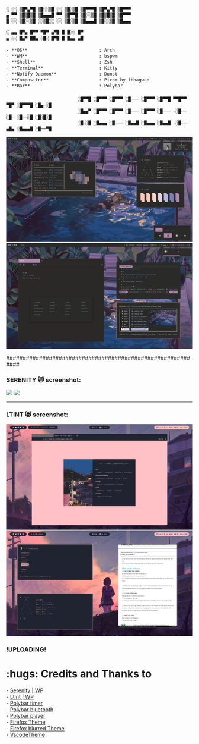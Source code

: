 ```
░ ░░ ▒█▀▄▀█ ▒█░░▒█ ░░ ▒█░▒█ ▒█▀▀▀█ ▒█▀▄▀█ ▒█▀▀▀ 
▄ ▀▀ ▒█▒█▒█ ▒█▄▄▄█ ▀▀ ▒█▀▀█ ▒█░░▒█ ▒█▒█▒█ ▒█▀▀▀ 
█ ░░ ▒█░░▒█ ░░▒█░░ ░░ ▒█░▒█ ▒█▄▄▄█ ▒█░░▒█ ▒█▄▄▄
```
```
░ ▄▄ █▀▄ █▀▀ ▀█▀ ▄▀█ █ █░░ █▀
▄ ░░ █▄▀ ██▄ ░█░ █▀█ █ █▄▄ ▄█

- **OS**                           : Arch
- **WM**                           : bspwm
- **Shell**                        : Zsh
- **Terminal**                     : Kitty
- **Notify Daemon**                : Dunst
- **Compositor**                   : Picom by ibhagwan
- **Bar**                          : Polybar
```
####
```
                           ░█▀▀█ ░█▀▀▀ ░█▀▀▀ ░█─── ░█▀▀▀ ░█▀▀█ ▀▀█▀▀ ▀█▀ ░█▀▀▀█ ░█▄─░█ 
                           ░█▄▄▀ ░█▀▀▀ ░█▀▀▀ ░█─── ░█▀▀▀ ░█─── ─░█── ░█─ ░█──░█ ░█░█░█ 
                           ░█─░█ ░█▄▄▄ ░█─── ░█▄▄█ ░█▄▄▄ ░█▄▄█ ─░█── ▄█▄ ░█▄▄▄█ ░█──▀█
```
<img src="https://raw.githubusercontent.com/verttj/my-home/main/Reflection/Images/screen-1.png">
<img src="https://github.com/verttj/my-home/blob/main/Reflection/Images/screen-2.png?raw=true">

############################################################

### SERENITY :heart_eyes_cat: screenshot: 

<img src="https://raw.githubusercontent.com/r3wind29/my-home/main/Serenity/Screenshot%20/serenity-01.png">

<img src="https://raw.githubusercontent.com/r3wind29/my-home/main/Serenity/Screenshot%20/serenity-03.png">

<hr>

### LTINT :heart_eyes_cat: screenshot: 

<img src="https://raw.githubusercontent.com/r3wind29/dotfiles-ltint/main/screenshot/2020-12-14_23-33-10_1920x1080.png">

<img src="https://raw.githubusercontent.com/r3wind29/dotfiles-ltint/main/screenshot/2020-12-15_00-00-19_1920x1080.png">

### !UPLOADING!

<h1>:hugs: Credits and Thanks to</h1>
- <a href="https://wallhaven.cc/w/g818jd" target"_blank">Serenity | WP</a><br />
- <a href="https://www.reddit.com/r/Moescape/" target="_blank">Ltint | WP</a><br />
- <a href="https://github.com/jbirnick/polybar-timer" target="_blank">Polybar timer</a><br />
- <a href="https://github.com/ecceman/bt-stat" target="_blank">Polybar bluetooth</a><br />
- <a href="https://github.com/PrayagS/polybar-spotify" target="_blank">Polybar player</a><br />
- <a href="https://github.com/MiguelRAvila/SimplerentFox" target="_blank">Firefox Theme</a><br />
- <a href="https://github.com/manilarome/blurredfox" target="_blank">Firefox blurred Theme</a><br />
- <a href="https://marketplace.visualstudio.com/items?itemName=ftsamoyed.theme-pink-cat-boo target="_blank">VscodeTheme</a>

